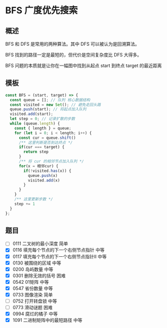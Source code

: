 # BFS 广度优先搜索

## 概述

BFS 和 DFS 是常用的两种算法。其中 DFS 可以被认为是回溯算法。

BFS 找到的路径一定是最短的，但代价是空间复杂度比 DFS 大得多。

BFS 问题的本质就是让你在一幅图中找到从起点 start 到终点 target 的最近距离

## 模板

```js
const BFS = (start, target) => {
  const queue = []; // 队列 核心数据结构
  const visited = new Set(); // 避免走回头路
  queue.push(start); // 将起点加入队列
  visited.add(start);
  let step = 0; // 记录扩散的步数
  while (queue.length) {
    const { length } = queue;
    for (let i = 0; i < length; i++) {
      const cur = queue.shift()
      /** 这里判断是否到达终点 */
      if(cur === target) {
        return step
      }
      /** 将 cur 的相邻节点加入队列 */
      for(x = 相邻cur) {
        if(!visited.has(x)) {
          queue.push(x)
          visited.add(x)
        }
      }
    }
    /** 这里更新步数 */
    step += 1
  }
};
```

## 题目

- [ ] 0111 二叉树的最小深度 简单
- [x] 0116 填充每个节点的下一个右侧节点指针 中等
- [x] 0117 填充每个节点的下一个右侧节点指针II 中等
- [x] 0130 被围绕的区域 中等
- [x] 0200 岛屿数量 中等
- [x] 0301 删除无效的括号 困难
- [x] 0542 01矩阵 中等
- [x] 0547 省份数量 中等
- [x] 0733 图像渲染 简单
- [ ] 0752 打开转盘锁 中等
- [ ] 0773 滑动谜题 困难
- [x] 0994 腐烂的橘子 中等
- [x] 1091 二进制矩阵中的最短路径 中等
